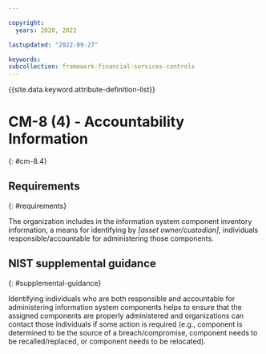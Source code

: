 ```yaml
---

copyright:
  years: 2020, 2022

lastupdated: "2022-09-27"

keywords: 
subcollection: framework-financial-services-controls
---
```


{{site.data.keyword.attribute-definition-list}}

         
# CM-8 (4) - Accountability Information
{: #cm-8.4}

## Requirements
{: #requirements}

The organization includes in the information system component inventory information, a means for identifying by _[asset owner/custodian]_, individuals responsible/accountable for administering those components.

## NIST supplemental guidance
{: #supplemental-guidance}

Identifying individuals who are both responsible and accountable for administering information system components helps to ensure that the assigned components are properly administered and organizations can contact those individuals if some action is required (e.g., component is determined to be the source of a breach/compromise, component needs to be recalled/replaced, or component needs to be relocated).



